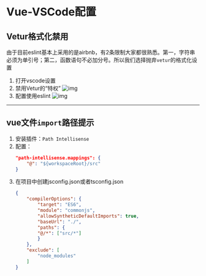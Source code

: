 # Vue-VSCode配置

## Vetur格式化禁用  
由于目前eslint基本上采用的是airbnb，有2条限制大家都很熟悉。第一，字符串必须为单引号；第二，函数语句不必加分号。所以我们选择抛弃`vetur`的格式化设置

1. 打开vscode设置
1. 禁用Vetur的“特权”
    ![img](http://cdn.go99.top/docs/code/web/vue/vscode1.png)
1. 配置使用eslint
    ![img](http://cdn.go99.top/docs/code/web/vue/vscode2.png)
---
## vue文件`import`路径提示
1. 安装插件：`Path Intellisense`
1. 配置：
    ```json
    "path-intellisense.mappings": {
        "@": "${workspaceRoot}/src"
    }
    ```
    <!-- more -->
1. 在项目中创建jsconfig.json或者tsconfig.json
    ```json
    {
        "compilerOptions": {
            "target": "ES6",
            "module": "commonjs",
            "allowSyntheticDefaultImports": true,
            "baseUrl": "./",
            "paths": {
            "@/*": ["src/*"]
            }
        },
        "exclude": [
            "node_modules"
        ]
    }
    ```